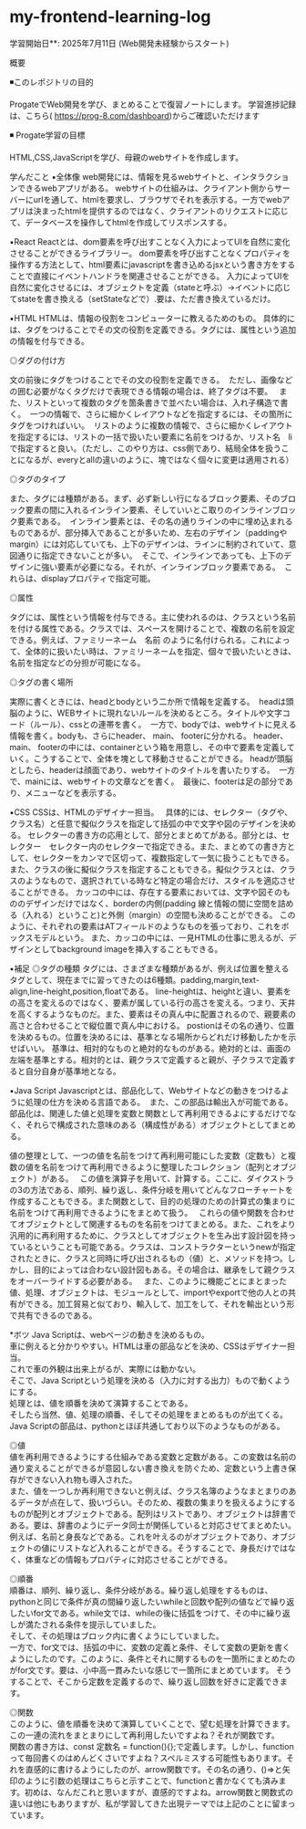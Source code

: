 ﻿# my-frontend-learning-log
学習開始日**: 2025年7月11日 (Web開発未経験からスタート)

概要

◾️このレポジトリの目的

ProgateでWeb開発を学び、まとめることで復習ノートにします。
学習進捗記録は、こちら( https://prog-8.com/dashboard)からご確認いただけます

◾️ Progate学習の目標

HTML,CSS,JavaScriptを学び、母親のwebサイトを作成します。


学んだこと
▪️全体像
web開発には、情報を見るwebサイトと、インタラクションできるwebアプリがある。
webサイトの仕組みは、クライアント側からサーバーにurlを通して、htmlを要求し、ブラウザでそれを表示する。一方でwebアプリは決まったhtmlを提供するのではなく、クライアントのリクエストに応じて、データベースを操作してhtmlを作成してリスポンスする。

▪️React
Reactとは、dom要素を呼び出すことなく入力によってUIを自然に変化させることができるライブラリー。
dom要素を呼び出すことなくプロパティを操作する方法として、html要素にjavascriptを書き込めるjsxという書き方をすることで直接にイベントハンドラを関連させることができる。 
入力によってUIを自然に変化させるには、オブジェクトを定義（stateと呼ぶ）→イベントに応じてstateを書き換える（setStateなどで）.要は、ただ書き換えているだけ。


▪️HTML
HTMLは、情報の役割をコンピューターに教えるためのもの。 具体的には、タグをつけることでその文の役割を定義できる。タグには、属性という追加の情報を付与できる。

◎ダグの付け方

文の前後にタグをつけることでその文の役割を定義できる。 
ただし、画像などの囲む必要がなくタグだけで表現できる情報の場合は、終了タグは不要。  
また、リストといって複数のタグを箇条書きで並べたい場合は、入れ子構造で書く。 
一つの情報で、さらに細かくレイアウトなどを指定するには、その箇所にタグをつければいい。 
リストのように複数の情報で、さらに細かくレイアウトを指定するには、リストの一括で扱いたい要素に名前をつけるか、リスト名　liで指定すると良い。（ただし、このやり方は、css側であり、結局全体を扱うことになるが、everyとallの違いのように、塊ではなく個々に変更は適用される） 

◎タグのタイプ

また、タグには種類がある。まず、必ず新しい行になるブロック要素、そのブロック要素の間に入れるインライン要素、そしていいとこ取りのインラインブロック要素である。 
インライン要素とは、その名の通りラインの中に埋め込まれるものであるが、部分挿入であることが多いため、左右のデザイン（paddingやmargin）には対応していても、上下のデザインは、ラインに制約されていて、意図通りに指定できないことが多い。 
そこで、インラインであっても、上下のデザインに強い要素が必要になる。それが、インラインブロック要素である。 
これらは、displayプロパティで指定可能。

◎属性

タグには、属性という情報を付与できる。主に使われるのは、クラスという名前を付ける属性である。クラスでは、スペースを開けることで、複数の名前を設定できる。例えば、ファミリーネーム　名前 のように名付けられる。これによって、全体的に扱いたい時は、ファミリーネームを指定、個々で扱いたいときは、名前を指定などの分担が可能になる。

◎タグの書く場所

実際に書くときには、headとbodyという二か所で情報を定義する。 
headは頭脳のように、WEBサイトに現れないルールを決めるところ。タイトルや文字コード（ルール）、cssとの連帯を書く。 
一方で、bodyでは、webサイトに見える情報を書く。bodyも、さらにheader、 main、 footerに分かれる。 header、 main、 footerの中には、containerという箱を用意し、その中で要素を定義していく。こうすることで、全体を塊として移動させることができる。
headが頭脳としたら、headerは顔面であり、webサイトのタイトルを書いたりする。 
一方で、mainには、webサイトの文章などを書く。 
最後に、footerは足の部分であり、メニューなどを表示する。

▪️CSS
CSSは、HTMLのデザイナー担当。  
具体的には、セレクター（タグや、クラス名）と任意で擬似クラスを指定して括弧の中で文字や図のデザインを決める。
セレクターの書き方の応用として、部分とまとめてがある。部分とは、セレクター　セレクター内のセレクターで指定できる。また、まとめての書き方として、セレクターをカンマで区切って、複数指定して一気に扱うこともできる。
また、クラスの後に擬似クラスを指定することもできる。擬似クラスとは、クラスのようなもので、選択されている時など特定の場合だけ、スタイルを適応させることができる。
カッコの中には、存在する要素においては、文字や図そのもののデザインだけではなく、borderの内側(padding 線と情報の間に空間を詰める（入れる）ということ)と外側（margin）の空間も決めることができる。
このように、それぞれの要素はATフィールドのようなものを張っており、これをボックスモデルという。
また、カッコの中には、一見HTMLの仕事に思えるが、デザインとしてbackground imageを挿入することもできる。


▪️補足
◎タグの種類
タグには、さまざまな種類があるが、例えば位置を整えるタグとして、現在までに習ってきたのは6種類。padding,margin,text-align,line-height,position,floatである。
line-heightは、heightと違い、要素をの高さを変えるのではなく、要素が属している行の高さを変える。つまり、天井を高くするようなものだ。また、要素はその真ん中に配置されるので、親要素の高さと合わせることで縦位置で真ん中における。
postionはその名の通り、位置を決めるもの。位置を決めるには、基準となる場所からどれだけ移動したかを示せばいい。
基準は、相対的なものと絶対的なものがある。絶対的とは、画面の左端を基準とする。相対的とは、親クラスで定義すると親が、子クラスで定義すると自分自身が基準地となる。

▪️Java Script
Javascriptとは、部品化して、Webサイトなどの動きをつけるように処理の仕方を決める言語である。  また、この部品は輸出入が可能である。
部品化は、関連した値と処理を変数と関数として再利用できるよにするだけでなく、それらで構成された意味のある（構成性がある）オブジェクトとしてまとめる。   

値の整理として、一つの値を名前をつけて再利用可能にした変数（定数も）と複数の値を名前をつけて再利用できるように整理したコレクション（配列とオブジェクト）がある。  
この値を演算子を用いて、計算する。ここに、ダイクストラの3の方法である、順列、繰り返し、条件分岐を用いてどんなフローチャートを作成することもできる。また関数として、目的の処理のための計算式の集まりに名前をつけて再利用できるようにをまとめて扱う。  
これらの値や関数を合わせてオブジェクトとして関連するものを名前をつけてまとめる。また、これをより汎用的に再利用するために、クラスとしてオブジェクトを生み出す設計図を持っているということも可能である。クラスは、コンストラクターというnewが指定されたときに、クラスと同時に呼び出されるもの（値）と、メソッドを持つ。しかし、目的によっては合わない設計図もある。その場合は、継承をして親クラスをオーバーライドする必要がある。  
また、このように機能ごとにまとまった値、処理、オブジェクトは、モジュールとして、importやexportで他の人との共有ができる。加工貿易と似ており、輸入して、加工をして、それを輸出という形で共有できるのである。 





*ボツ
Java Scriptは、webページの動きを決めるもの。  
車に例えると分かりやすい。HTMLは車の部品などを決め、CSSはデザイナー担当。  
これで車の外観は出来上がるが、実際には動かない。  
そこで、Java Scriptという処理を決める（入力に対する出力）もので動くようにする。  
処理とは、値を順番を決めて演算することである。  
そしたら当然、値、処理の順番、そしてその処理をまとめるものが出てくる。  
Java Scriptの部品は、pythonとほぼ共通しており以下のようなものがある。  

◎値  
値を再利用できるようにする仕組みである変数と定数がある。この変数は名前の通り変えることができるが意図しない書き換えを防ぐため、定数という上書き保存ができない入れ物も導入された。  
また、値を一つしか再利用できないと例えば、クラス名簿のようなまとまりのあるデータが点在して、扱いづらい。そのため、複数の集まりを扱えるようにするものが配列とオブジェクトである。配列はリストであり、オブジェクトは辞書である。要は、辞書のようにデータ同士が関係していると対応させてまとめたい。例えば、名前と身長などである。これを叶えるのがオブジェクトであり、オブジェクトの値にリストなど入れることができる。そうすることで、身長だけではなく、体重などの情報もプロパティに対応させることができる。  

◎順番  
順番は、順列、繰り返し、条件分岐がある。繰り返し処理をするものは、pythonと同じで条件が真の間繰り返したいwhileと回数や配列の値などで繰り返したいfor文である。while文では、whileの後に括弧をつけて、その中に繰り返しが満たされる条件を提示していました。  
そして、その処理はブロック内に書くようにしていました。  
一方で、for文では、括弧の中に、変数の定義と条件、そして変数の更新を書くようにしたのです。このように、条件とそれに関するものを一箇所にまとめたのがfor文です。要は、小中高一貫みたいな感じで一箇所にまとめています。 そうすることで、そこから定数を定義するので、繰り返し回数を好きに定義できます。 

◎関数  
このように、値を順番を決めて演算していくことで、望む処理を計算できます。  
この一連の流れをまとまりにして再利用したいですよね？それが関数です。  
関数の書き方は、const 定数名 = function(){};で定義します。しかし、functionって毎回書くのはめんどくさいですよね？スペルミスする可能性もあります。それを直感的に書けるようにしたのが、arrow関数です。その名の通り、()=>と矢印のように引数の処理はこちらと示すことで、functionと書かなくても済みます。初めは、なんだこれと思いますが、直感的ですよね。arrow関数と関数式の違いは他にもありますが、私が学習してきた出現テーマでは上記のことに留まっています。






